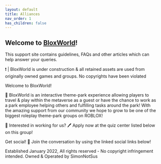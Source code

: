 ```yaml
---
layout: default
title: Alliances
nav_order: 1
has_children: false
---
```


## Welcome to [BloxWorld](https://www.roblox.com/groups/13841758/BloxWorld-Corporation#!/about)!

This support site contains guidelines, FAQs and other articles which can help answer your queries.

❗ | BloxWorld is under construction & all retained assets are used from originally owned games and groups. No copyrights have been violated

Welcome to BloxWorld!

🌊 BloxWorld is an interactive theme-park experience allowing players to travel & play within the metaverse as a guest or have the chance to work as a park employee helping others and fulfilling tasks around the park! With the amazing support from our community we hope to grow to be one of the biggest roleplay theme-park groups on ROBLOX!

🎉 Interested in working for us?
🖊️ Apply now at the quiz center listed below on this group!

Get social! 💬
Join the conversation by using the linked social links below!

Established January 2022, All rights reserved - No copyright infringement intended.
Owned & Operated by SimonNotSus
